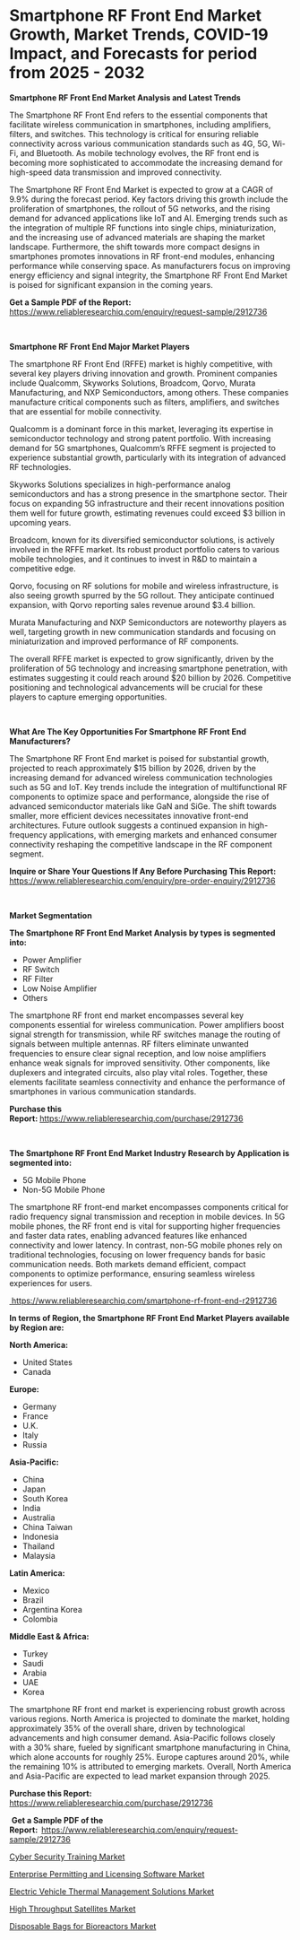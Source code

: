 <p><h1>Smartphone RF Front End Market Growth, Market Trends, COVID-19 Impact, and Forecasts for period from 2025 - 2032</h1></p><p><strong>Smartphone RF Front End Market Analysis and Latest Trends</strong></p>
<p><p>The Smartphone RF Front End refers to the essential components that facilitate wireless communication in smartphones, including amplifiers, filters, and switches. This technology is critical for ensuring reliable connectivity across various communication standards such as 4G, 5G, Wi-Fi, and Bluetooth. As mobile technology evolves, the RF front end is becoming more sophisticated to accommodate the increasing demand for high-speed data transmission and improved connectivity.</p><p>The Smartphone RF Front End Market is expected to grow at a CAGR of 9.9% during the forecast period. Key factors driving this growth include the proliferation of smartphones, the rollout of 5G networks, and the rising demand for advanced applications like IoT and AI. Emerging trends such as the integration of multiple RF functions into single chips, miniaturization, and the increasing use of advanced materials are shaping the market landscape. Furthermore, the shift towards more compact designs in smartphones promotes innovations in RF front-end modules, enhancing performance while conserving space. As manufacturers focus on improving energy efficiency and signal integrity, the Smartphone RF Front End Market is poised for significant expansion in the coming years.</p></p>
<p><strong>Get a Sample PDF of the Report:&nbsp;</strong> <a href="https://www.reliableresearchiq.com/enquiry/request-sample/2912736?utm_campaign=1896&utm_medium=2&utm_source=Github&utm_content=ia&utm_term=12032025&utm_id=smartphone-rf-front-end">https://www.reliableresearchiq.com/enquiry/request-sample/2912736</a></p>
<p>&nbsp;</p>
<p><strong>Smartphone RF Front End Major Market Players</strong></p>
<p><p>The smartphone RF Front End (RFFE) market is highly competitive, with several key players driving innovation and growth. Prominent companies include Qualcomm, Skyworks Solutions, Broadcom, Qorvo, Murata Manufacturing, and NXP Semiconductors, among others. These companies manufacture critical components such as filters, amplifiers, and switches that are essential for mobile connectivity.</p><p>Qualcomm is a dominant force in this market, leveraging its expertise in semiconductor technology and strong patent portfolio. With increasing demand for 5G smartphones, Qualcomm’s RFFE segment is projected to experience substantial growth, particularly with its integration of advanced RF technologies.</p><p>Skyworks Solutions specializes in high-performance analog semiconductors and has a strong presence in the smartphone sector. Their focus on expanding 5G infrastructure and their recent innovations position them well for future growth, estimating revenues could exceed $3 billion in upcoming years.</p><p>Broadcom, known for its diversified semiconductor solutions, is actively involved in the RFFE market. Its robust product portfolio caters to various mobile technologies, and it continues to invest in R&D to maintain a competitive edge.</p><p>Qorvo, focusing on RF solutions for mobile and wireless infrastructure, is also seeing growth spurred by the 5G rollout. They anticipate continued expansion, with Qorvo reporting sales revenue around $3.4 billion.</p><p>Murata Manufacturing and NXP Semiconductors are noteworthy players as well, targeting growth in new communication standards and focusing on miniaturization and improved performance of RF components.</p><p>The overall RFFE market is expected to grow significantly, driven by the proliferation of 5G technology and increasing smartphone penetration, with estimates suggesting it could reach around $20 billion by 2026. Competitive positioning and technological advancements will be crucial for these players to capture emerging opportunities.</p></p>
<p>&nbsp;</p>
<p><strong>What Are The Key Opportunities For Smartphone RF Front End Manufacturers?</strong></p>
<p><p>The Smartphone RF Front End market is poised for substantial growth, projected to reach approximately $15 billion by 2026, driven by the increasing demand for advanced wireless communication technologies such as 5G and IoT. Key trends include the integration of multifunctional RF components to optimize space and performance, alongside the rise of advanced semiconductor materials like GaN and SiGe. The shift towards smaller, more efficient devices necessitates innovative front-end architectures. Future outlook suggests a continued expansion in high-frequency applications, with emerging markets and enhanced consumer connectivity reshaping the competitive landscape in the RF component segment.</p></p>
<p><strong>Inquire or Share Your Questions If Any Before Purchasing This Report:</strong> <a href="https://www.reliableresearchiq.com/enquiry/pre-order-enquiry/2912736?utm_campaign=1896&utm_medium=2&utm_source=Github&utm_content=ia&utm_term=12032025&utm_id=smartphone-rf-front-end">https://www.reliableresearchiq.com/enquiry/pre-order-enquiry/2912736</a></p>
<p>&nbsp;</p>
<p><strong>Market Segmentation</strong></p>
<p><strong>The Smartphone RF Front End Market Analysis by types is segmented into:</strong></p>
<p><ul><li>Power Amplifier</li><li>RF Switch</li><li>RF Filter</li><li>Low Noise Amplifier</li><li>Others</li></ul></p>
<p><p>The smartphone RF front end market encompasses several key components essential for wireless communication. Power amplifiers boost signal strength for transmission, while RF switches manage the routing of signals between multiple antennas. RF filters eliminate unwanted frequencies to ensure clear signal reception, and low noise amplifiers enhance weak signals for improved sensitivity. Other components, like duplexers and integrated circuits, also play vital roles. Together, these elements facilitate seamless connectivity and enhance the performance of smartphones in various communication standards.</p></p>
<p><strong>Purchase this Report:&nbsp;</strong><a href="https://www.reliableresearchiq.com/purchase/2912736?utm_campaign=1896&utm_medium=2&utm_source=Github&utm_content=ia&utm_term=12032025&utm_id=smartphone-rf-front-end">https://www.reliableresearchiq.com/purchase/2912736</a></p>
<p>&nbsp;</p>
<p><strong>The Smartphone RF Front End Market Industry Research by Application is segmented into:</strong></p>
<p><ul><li>5G Mobile Phone</li><li>Non-5G Mobile Phone</li></ul></p>
<p><p>The smartphone RF front-end market encompasses components critical for radio frequency signal transmission and reception in mobile devices. In 5G mobile phones, the RF front end is vital for supporting higher frequencies and faster data rates, enabling advanced features like enhanced connectivity and lower latency. In contrast, non-5G mobile phones rely on traditional technologies, focusing on lower frequency bands for basic communication needs. Both markets demand efficient, compact components to optimize performance, ensuring seamless wireless experiences for users.</p></p>
<p><a href="https://www.reliableresearchiq.com/smartphone-rf-front-end-r2912736?utm_campaign=1896&utm_medium=2&utm_source=Github&utm_content=ia&utm_term=12032025&utm_id=smartphone-rf-front-end">&nbsp;https://www.reliableresearchiq.com/smartphone-rf-front-end-r2912736</a></p>
<p><strong>In terms of Region, the Smartphone RF Front End Market Players available by Region are:</strong></p>
<p>
    <p> <strong> North America: </strong>
        <ul>
            <li>United States</li>
            <li>Canada</li>
        </ul>
        </p> 
    <p> <strong> Europe: </strong>
        <ul>
            <li>Germany</li>
            <li>France</li>
            <li>U.K.</li>
            <li>Italy</li>
            <li>Russia</li>
        </ul>
        </p> 
    <p> <strong> Asia-Pacific: </strong>
        <ul>
            <li>China</li>
            <li>Japan</li>
            <li>South Korea</li>
            <li>India</li>
            <li>Australia</li>
            <li>China Taiwan</li>
            <li>Indonesia</li>
            <li>Thailand</li>
            <li>Malaysia</li>
        </ul>
        </p> 
    <p> <strong> Latin America: </strong>
        <ul>
            <li>Mexico</li>
            <li>Brazil</li>
            <li>Argentina Korea</li>
            <li>Colombia</li>
        </ul>
        </p> 
    <p> <strong> Middle East & Africa: </strong>
        <ul>
            <li>Turkey</li>
            <li>Saudi</li>
            <li>Arabia</li>
            <li>UAE</li>
            <li>Korea</li>
        </ul>
    </p>
    </p>
<p><p>The smartphone RF front end market is experiencing robust growth across various regions. North America is projected to dominate the market, holding approximately 35% of the overall share, driven by technological advancements and high consumer demand. Asia-Pacific follows closely with a 30% share, fueled by significant smartphone manufacturing in China, which alone accounts for roughly 25%. Europe captures around 20%, while the remaining 10% is attributed to emerging markets. Overall, North America and Asia-Pacific are expected to lead market expansion through 2025.</p></p>
<p><strong>Purchase this Report: </strong><a href="https://www.reliableresearchiq.com/purchase/2912736?utm_campaign=1896&utm_medium=2&utm_source=Github&utm_content=ia&utm_term=12032025&utm_id=smartphone-rf-front-end">https://www.reliableresearchiq.com/purchase/2912736</a></p>
<p>&nbsp;<strong>Get a Sample PDF of the Report:&nbsp;&nbsp;</strong><a href="https://www.reliableresearchiq.com/enquiry/request-sample/2912736?utm_campaign=1896&utm_medium=2&utm_source=Github&utm_content=ia&utm_term=12032025&utm_id=smartphone-rf-front-end">https://www.reliableresearchiq.com/enquiry/request-sample/2912736</a></p>
<p><strong></strong></p>
<p><p><a href="https://github.com/yosenadhler/Market-Research-Report-List-1/blob/main/cyber-security-training-market.md?utm_campaign=1896&utm_medium=2&utm_source=Github&utm_content=ia&utm_term=12032025&utm_id=smartphone-rf-front-end">Cyber Security Training Market</a></p><p><a href="https://github.com/achilekirwan/Market-Research-Report-List-1/blob/main/enterprise-permitting-and-licensing-software-market.md?utm_campaign=1896&utm_medium=2&utm_source=Github&utm_content=ia&utm_term=12032025&utm_id=smartphone-rf-front-end">Enterprise Permitting and Licensing Software Market</a></p><p><a href="https://github.com/artussavasrv/Market-Research-Report-List-1/blob/main/electric-vehicle-thermal-management-solutions-market.md?utm_campaign=1896&utm_medium=2&utm_source=Github&utm_content=ia&utm_term=12032025&utm_id=smartphone-rf-front-end">Electric Vehicle Thermal Management Solutions Market</a></p><p><a href="https://github.com/bettysbozer/Market-Research-Report-List-1/blob/main/high-throughput-satellites-market.md?utm_campaign=1896&utm_medium=2&utm_source=Github&utm_content=ia&utm_term=12032025&utm_id=smartphone-rf-front-end">High Throughput Satellites Market</a></p><p><a href="https://github.com/abbasgwiltke/Market-Research-Report-List-1/blob/main/disposable-bags-for-bioreactors-market.md?utm_campaign=1896&utm_medium=2&utm_source=Github&utm_content=ia&utm_term=12032025&utm_id=smartphone-rf-front-end">Disposable Bags for Bioreactors Market</a></p></p>